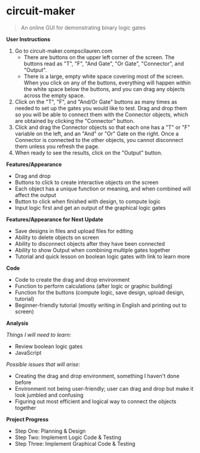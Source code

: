 # circuit-maker
> An online GUI for demonstrating binary logic gates

**User Instructions**
1. Go to circuit-maker.compscilauren.com
    - There are buttons on the upper left corner of the screen. The buttons read as "T", "F", "And Gate", "Or Gate", "Connector", and "Output".
    - There is a large, empty white space covering most of the screen. When you click on any of the buttons, everything will happen within the white space below the buttons, and you can drag any objects across the empty space.
2. Click on the "T", "F", and "And/Or Gate" buttons as many times as needed to set up the gates you would like to test. Drag and drop them so you will be able to connect them with the Connector objects, which are obtained by clicking the "Connector" button.
3. Click and drag the Connector objects so that each one has a "T" or "F" variable on the left, and an "And" or "Or" Gate on the right. Once a Connector is connected to the other objects, you cannot disconnect them unless you refresh the page.
4. When ready to see the results, click on the "Output" button.

**Features/Appearance**
+ Drag and drop
+ Buttons to click to create interactive objects on the screen
+ Each object has a unique function or meaning, and when combined will affect the output
+ Button to click when finished with design, to compute logic
+ Input logic first and get an output of the graphical logic gates

**Features/Appearance for Next Update**
+ Save designs in files and upload files for editing
+ Ability to delete objects on screen
+ Ability to disconnect objects after they have been connected
+ Ability to show Output when combining multiple gates together
+ Tutorial and quick lesson on boolean logic gates with link to learn more

**Code**
+ Code to create the drag and drop environment
+ Function to perform calculations (after logic or graphic building)
+ Function for the buttons (compute logic, save design, upload design, tutorial)
+ Beginner-friendly tutorial (mostly writing in English and printing out to screen)

**Analysis**

*Things I will need to learn:*
+ Review boolean logic gates
+ JavaScript

*Possible issues that will arise:*
+ Creating the drag and drop environment, something I haven't done before
+ Environment not being user-friendly; user can drag and drop but make it look jumbled and confusing
+ Figuring out most efficient and logical way to connect the objects together

**Project Progress**
+ Step One: Planning & Design
+ Step Two: Implement Logic Code & Testing
+ Step Three: Implement Graphical Code & Testing
